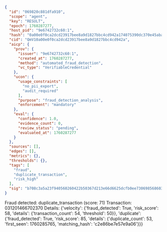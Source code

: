 ```json
{
  "id": "069820c881dfa910",
  "scope": "agent",
  "key": "RESULT",
  "epoch": 1760287277,
  "host_pid": "9e6742732c60:1",
  "hash": "0a00e0f0ca2dcd23917bee8a9d1827bbc4cd942a174075390dc370e45abaae8f",
  "cid": "QmV10a00e0f0ca2dcd23917bee8a9d1827bbc4cd942a",
  "aicp": {
    "prov": {
      "issuer": "9e6742732c60:1",
      "created_at": 1760287277,
      "method": "automated_fraud_detection",
      "vc_type": "VerifiableCredential"
    },
    "ucon": {
      "usage_constraints": [
        "no_pii_export",
        "audit_required"
      ],
      "purpose": "fraud_detection_analysis",
      "enforcement": "mandatory"
    },
    "eval": {
      "confidence": 1.0,
      "evidence_count": 0,
      "review_status": "pending",
      "evaluated_at": 1760287277
    }
  },
  "sources": [],
  "edges": [],
  "metrics": {},
  "thresholds": {},
  "tags": [
    "fraud",
    "duplicate_transaction",
    "risk_high"
  ],
  "sig": "b708c3a5a23f940560260422b50367d213e66d6625dcfb0ee73069856860383c"
}
```

Fraud detected: duplicate_transaction (score: 71)
Transaction: 031201466702370
Details: {'velocity': {'fraud_detected': True, 'risk_score': 58, 'details': {'transaction_count': 54, 'threshold': 50}}, 'duplicate': {'fraud_detected': True, 'risk_score': 85, 'details': {'duplicate_count': 53, 'first_seen': 1760285765, 'matching_hash': 'c2e86be7e57e9a06'}}}